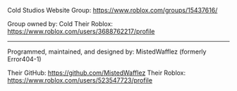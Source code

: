 Cold Studios Website
Group: https://www.roblox.com/groups/15437616/

Group owned by: Cold
Their Roblox: https://www.roblox.com/users/3688762217/profile

-------------------------------------------------

Programmed, maintained, and designed by: MistedWafflez (formerly Error404-1)

Their GitHub: https://github.com/MistedWafflez
Their Roblox: https://www.roblox.com/users/523547723/profile

